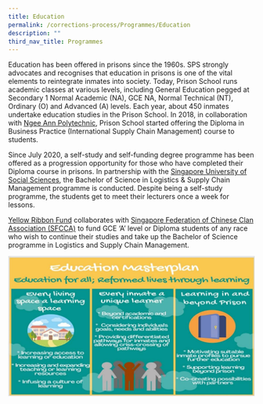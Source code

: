 ```yaml
---
title: Education
permalink: /corrections-process/Programmes/Education
description: ""
third_nav_title: Programmes
---
```

Education has been offered in prisons since the 1960s. SPS strongly advocates and recognises that education in prisons is one of the vital elements to reintegrate inmates into society. Today, Prison School runs academic classes at various levels, including General Education pegged at Secondary 1 Normal Academic (NA), GCE NA, Normal Technical (NT), Ordinary (O) and Advanced (A) levels. Each year, about 450 inmates undertake education studies in the Prison School. In 2018, in collaboration with [Ngee Ann Polytechnic](https://www.np.edu.sg/), Prison School started offering the Diploma in Business Practice (International Supply Chain Management) course to students.
 
Since July 2020, a self-study and self-funding degree programme has been offered as a progression opportunity for those who have completed their Diploma course in prisons. In partnership with the [Singapore University of Social Sciences](https://www.suss.edu.sg/), the Bachelor of Science in Logistics & Supply Chain Management programme is conducted. Despite being a self-study programme, the students get to meet their lecturers once a week for lessons.

[Yellow Ribbon Fund](https://www.yellowribbon.gov.sg/yellow-ribbon-fund) collaborates with [Singapore Federation of Chinese Clan Association (SFCCA)](https://sfcca.sg/en/home/) to fund GCE ‘A’ level or Diploma students of any race who wish to continue their studies and take up the Bachelor of Science programme in Logistics and Supply Chain Management.

![](/images/Rehabilitation/Education.jpg)